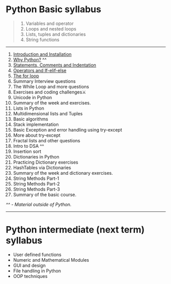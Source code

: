 # Python Basic syllabus
>  1) Variables and operator
>  2) Loops and nested loops
>  3) Lists, tuples and dictionaries
>  4) String functions

____
1) [Introduction and Installation](https://github.com/Aatmaj-Zephyr/Learning-Python/tree/main/Basic/Day%201)
2) [Why Python?](https://dev.to/shivashishthak3/top-reasons-why-learning-python-is-the-best-decision-392k) ^^
3) [Statements, Comments and Indentation](https://github.com/Aatmaj-Zephyr/Learning-Python/tree/main/Basic/Day%202)
4) [Operators and If-elif-else](https://github.com/Aatmaj-Zephyr/Learning-Python/tree/main/Basic/Day%203)
5) [The for loop](https://github.com/Aatmaj-Zephyr/Learning-Python/tree/main/Basic/Day%204)
6) Summary Interview questions
7) The While Loop and more questions
8) Exercises and coding challenges⚔️
9) Unicode in Python
10) Summary of the week and exercises.
11) Lists in Python
12) Multidimensional lists and Tuples
13) Basic algorithms
14) Stack implementation
15) Basic Exception and error handling using try-except
16) More about try-except
17) Fractal lists and other questions
18) Intro to DSA ^^
19) Insertion sort
20) Dictionaries in Python
21) Practicing Dictionary exercises
22) HashTables via Dictionaries
23) Summary of the week and dictionary exercises.
24) String Methods Part-1
25) String Methods Part-2
26) String Methods Part-3
27) Summary of the basic course.

_^^ - Material outside of Python._

_____

# Python intermediate (next term) syllabus
- User defined functions
- Numeric and Mathematical Modules
- GUI and design
- File handling in Python
- OOP techniques
